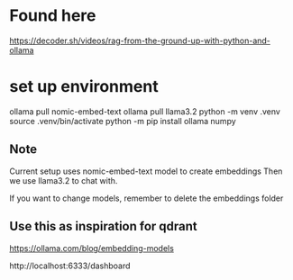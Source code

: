 # Found here

https://decoder.sh/videos/rag-from-the-ground-up-with-python-and-ollama


# set up environment
ollama pull nomic-embed-text
ollama pull llama3.2
python -m venv .venv
source .venv/bin/activate
python -m pip install ollama numpy


## Note
Current setup uses nomic-embed-text model to create embeddings
Then we use llama3.2 to chat with. 

If you want to change models, remember to delete the embeddings folder


## Use this as inspiration for qdrant
https://ollama.com/blog/embedding-models

http://localhost:6333/dashboard